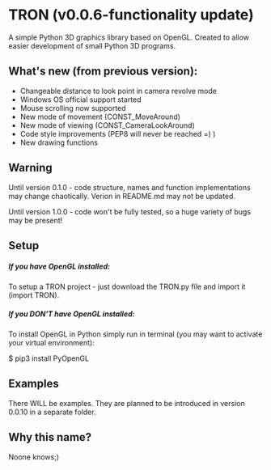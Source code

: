 # TRON (v0.0.6-functionality update)
A simple Python 3D graphics library based on OpenGL. Created to allow easier development of small Python 3D programs.

## What's new (from previous version):
* Changeable distance to look point in camera revolve mode
* Windows OS official support started 
* Mouse scrolling now supported
* New mode of movement (CONST_MoveAround)
* New mode of viewing (CONST_CameraLookAround) 
* Code style improvements (PEP8 will never be reached =) )
* New drawing functions

## Warning
Until version 0.1.0 - code structure, names and function implementations may change chaotically. Verion in README.md may not be updated.

Until version 1.0.0 - code won't be fully tested, so a huge variety of bugs may be present!

## Setup
##### If you have OpenGL installed:

To setup a TRON project - just download the TRON.py file and import it (import TRON).

##### If you DON'T have OpenGL installed:

To install OpenGL in Python simply run in terminal (you may want to activate your virtual environment):

$ pip3 install PyOpenGL

## Examples
There WILL be examples. They are planned to be introduced in version 0.0.10 in a separate folder.

## Why this name?
Noone knows;)
